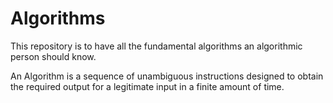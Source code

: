# Algorithms
This repository is to have all the fundamental algorithms an algorithmic person should know.

An Algorithm is a sequence of unambiguous instructions designed to obtain the required output for a legitimate input in a finite amount of time.
